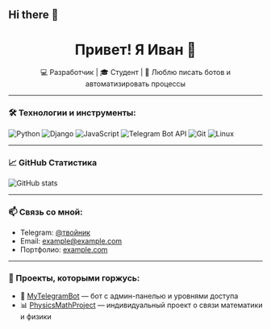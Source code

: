 ## Hi there 👋

<h1 align="center">Привет! Я Иван 👋</h1>

<p align="center">
  💻 Разработчик | 🎓 Студент | 🚀 Люблю писать ботов и автоматизировать процессы
</p>

---

### 🛠️ Технологии и инструменты:
![Python](https://img.shields.io/badge/-Python-333333?style=flat&logo=python)
![Django](https://img.shields.io/badge/-Django-092E20?style=flat&logo=django)
![JavaScript](https://img.shields.io/badge/-JavaScript-F7DF1E?style=flat&logo=javascript&logoColor=000)
![Telegram Bot API](https://img.shields.io/badge/-Telegram-2CA5E0?style=flat&logo=telegram)
![Git](https://img.shields.io/badge/-Git-F05032?style=flat&logo=git)
![Linux](https://img.shields.io/badge/-Linux-FCC624?style=flat&logo=linux)

---

### 📈 GitHub Статистика
![GitHub stats](https://github-readme-stats.vercel.app/api?username=artinuwqМ&show_icons=true&theme=github_dark)

---

### 📫 Связь со мной:
- Telegram: [@твойник](https://t.me/твойник)
- Email: example@example.com
- Портфолио: [example.com](https://example.com)

---

### 📂 Проекты, которыми горжусь:
- 🔧 [MyTelegramBot](https://github.com/ТВОЙ_ЮЗЕРНЕЙМ/MyTelegramBot) — бот с админ-панелью и уровнями доступа
- 📊 [PhysicsMathProject](https://github.com/ТВОЙ_ЮЗЕРНЕЙМ/PhysicsMathProject) — индивидуальный проект о связи математики и физики

<!--
artinuwq/artinuwq** is a ✨ _special_ ✨ repository because its `README.md` (this file) appears on your GitHub profile.
- uses: Platane/snk@v3
  with:
    # github user name to read the contribution graph from (**required**)
    # using action context var `github.repository_owner` or specified user
    github_user_name: ${{ github.repository_owner }}

    # list of files to generate.
    # one file per line. Each output can be customized with options as query string.
    #
    #  supported options:
    #  - palette:     A preset of color, one of [github, github-dark, github-light]
    #  - color_snake: Color of the snake
    #  - color_dots:  Coma separated list of dots color.
    #                 The first one is 0 contribution, then it goes from the low contribution to the highest.
    #                 Exactly 5 colors are expected.
    outputs: |
      dist/github-snake.svg
      dist/github-snake-dark.svg?palette=github-dark
      dist/ocean.gif?color_snake=orange&color_dots=#bfd6f6,#8dbdff,#64a1f4,#4b91f1,#3c7dd9












Here are some ideas to get you started:

- 🔭 I’m currently working on ...
- 🌱 I’m currently learning ...
- 👯 I’m looking to collaborate on ...
- 🤔 I’m looking for help with ...
- 💬 Ask me about ...
- 📫 How to reach me: ...
- 😄 Pronouns: ...
- ⚡ Fun fact: ...
-->
